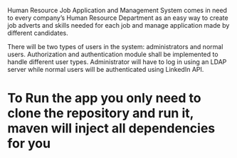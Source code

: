 

Human Resource Job Application and Management System comes in need to every company’s Human Resource Department as an easy way to create job adverts and skills needed for each job and manage application made by different candidates.

There will be two types of users in the system: administrators and normal users. Authorization and authentication module shall be implemented to handle different user types. Administrator will have to log in using an LDAP server while normal users will be authenticated using LinkedIn API.


# To Run the app you only need to clone the repository and run it, maven will inject all dependencies for you
